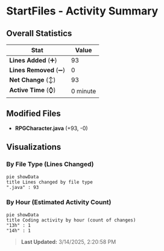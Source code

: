 # StartFiles - Activity Summary 

## Overall Statistics

| Stat                   | Value                                                             |
| ---------------------- | ----------------------------------------------------------------- |
| **Lines Added** (➕)   | 93                                          |
| **Lines Removed** (➖) | 0                                        |
| **Net Change** (↕)    | 93                |
| **Active Time** (⌚)   | 0 minute |


## Modified Files
- **RPGCharacter.java** (+93, -0)

## Visualizations

### By File Type (Lines Changed)

```mermaid
pie showData
title Lines changed by file type
".java" : 93
```

### By Hour (Estimated Activity Count)

```mermaid
pie showData
title Coding activity by hour (count of changes)
"13h" : 1
"14h" : 1
```


> **Last Updated:** 3/14/2025, 2:20:58 PM